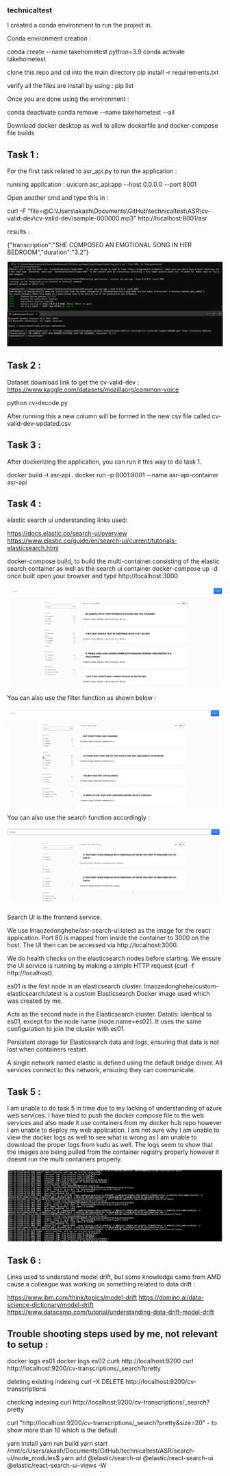 ### technicaltest

I created a conda environment to run the project in.

Conda environment creation :

conda create --name takehometest python=3.9
conda activate takehometest

clone this repo and cd into the main directory
pip install -r requirements.txt

verify all the files are install by using : pip list

Once you are done using the environment :

conda deactivate
conda remove --name takehometest --all

Download docker desktop as well to allow dockerfile and docker-compose file builds

## Task 1 :

For the first task related to asr_api.py to run the application :

running application : uvicorn asr_api:app --host 0.0.0.0 --port 8001

Open another cmd and type this in :

curl -F "file=@C:\\Users\\akash\\Documents\\GitHub\\technicaltest\\ASR\\cv-valid-dev\\cv-valid-dev\\sample-000000.mp3" http://localhost:8001/asr

results :

{"transcription":"SHE COMPOSED AN EMOTIONAL SONG IN HER BEDROOM","duration":"3.2"}

![alt text](image.png)

## Task 2 :

Dataset download link to get the cv-valid-dev : https://www.kaggle.com/datasets/mozillaorg/common-voice

python cv-decode.py

After running this a new column will be formed in the new csv file called cv-valid-dev-updated.csv

## Task 3 :

After dockerizing the application, you can run it this way to do task 1.

docker build -t asr-api .
docker run -p 8001:8001 --name asr-api-container asr-api

## Task 4 :

elastic search ui understanding links used:

https://docs.elastic.co/search-ui/overview
https://www.elastic.co/guide/en/search-ui/current/tutorials-elasticsearch.html

docker-compose build, to build the multi-container consisting of the elastic search container as well as the search ui container
docker-compose up -d once built
open your browser and type http://localhost:3000

![alt text](image-1.png)

You can also use the filter function as shown below :

![alt text](image-2.png)

You can also use the search function accordingly :

![alt text](image-3.png)

Search UI is the frontend service.

We use lmaozedonghehe/asr-search-ui:latest as the image for the react application. Port 80 is mapped from inside the container to 3000 on the host. The UI then can be accessed via http://localhost:3000.

We do health checks on the elasticsearch nodes before starting. We ensure the UI service is running by making a simple HTTP request (curl -f http://localhost).

es01 is the first node in an elasticsearch cluster. lmaozedonghehe/custom-elasticsearch:latest is a custom Elasticsearch Docker image used which was created by me.

Acts as the second node in the Elasticsearch cluster.
Details: Identical to es01, except for the node name (node.name=es02). It uses the same configuration to join the cluster with es01.

Persistent storage for Elasticsearch data and logs, ensuring that data is not lost when containers restart.

A single network named elastic is defined using the default bridge driver. All services connect to this network, ensuring they can communicate.

## Task 5 :

I am unable to do task 5 in time due to my lacking of understanding of azure web services. I have tried to push the docker compose file to the web services and also made it use containers from my docker hub repo however I am unable to deploy my web application. I am not sure why I am unable to view the docker logs as well to see what is wrong as I am unable to download the proper logs from kudu as well. The logs seem to show that the images are being pulled from the container registry properly however it doesnt run the multi containers properly.

![alt text](image-4.png)

## Task 6 :

Links used to understand model drift, but some knowledge came from AMD cause a colleague was working on something related to data drift :

https://www.ibm.com/think/topics/model-drift
https://domino.ai/data-science-dictionary/model-drift
https://www.datacamp.com/tutorial/understanding-data-drift-model-drift

## Trouble shooting steps used by me, not relevant to setup :

docker logs es01
docker logs es02
curk http://localhost:9200
curl http://localhost:9200/cv-transcriptions/\_search?pretty

deleting existing indexing
curl -X DELETE http://localhost:9200/cv-transcriptions

checking indexing
curl http://localhost:9200/cv-transcriptions/\_search?pretty

curl "http://localhost:9200/cv-transcriptions/\_search?pretty&size=20" - to show more than 10 which is the default

yarn install
yarn run build
yarn start
/mnt/c/Users/akash/Documents/GitHub/technicaltest/ASR/search-ui/node_modules$ yarn add @elastic/search-ui @elastic/react-search-ui @elastic/react-search-ui-views -W

